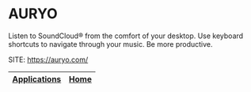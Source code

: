# AURYO

 Listen to SoundCloud® from the comfort of your desktop.
 Use keyboard shortcuts to navigate through your music.
 Be more productive.
 
 SITE: https://auryo.com/

 | [Applications](https://portable-linux-apps.github.io/apps.html) | [Home](https://portable-linux-apps.github.io)
 | --- | --- |
